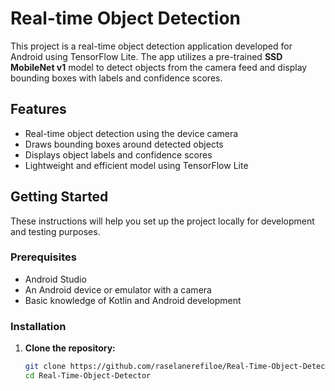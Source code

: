 # Real-time Object Detection

This project is a real-time object detection application developed for Android using TensorFlow Lite. The app utilizes a pre-trained **SSD MobileNet v1** model to detect objects from the camera feed and display bounding boxes with labels and confidence scores.

## Features

- Real-time object detection using the device camera
- Draws bounding boxes around detected objects
- Displays object labels and confidence scores
- Lightweight and efficient model using TensorFlow Lite

## Getting Started

These instructions will help you set up the project locally for development and testing purposes.

### Prerequisites

- Android Studio
- An Android device or emulator with a camera
- Basic knowledge of Kotlin and Android development

### Installation

1. **Clone the repository:**
   ```bash
   git clone https://github.com/raselanerefiloe/Real-Time-Object-Detector.git
   cd Real-Time-Object-Detector
